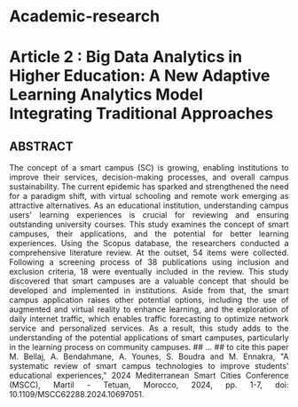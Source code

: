 # Academic-research 
# Article 2 : Big Data Analytics in Higher Education: A New Adaptive Learning Analytics Model Integrating Traditional Approaches 
## ABSTRACT 
<p align="justify">The concept of a smart campus (SC) is growing, enabling institutions to improve their services, decision-making processes, and overall campus sustainability. The current epidemic has sparked and strengthened the need for a paradigm shift, with virtual schooling and remote work emerging as attractive alternatives. As an educational institution, understanding campus users' learning experiences is crucial for reviewing and ensuring outstanding university courses. This study examines the concept of smart campuses, their applications, and the potential for better learning experiences. Using the Scopus database, the researchers conducted a comprehensive literature review. At the outset, 54 items were collected. Following a screening process of 38 publications using inclusion and exclusion criteria, 18 were eventually included in the review. This study discovered that smart campuses are a valuable concept that should be developed and implemented in institutions. Aside from that, the smart campus application raises other potential options, including the use of augmented and virtual reality to enhance learning, and the exploration of daily internet traffic, which enables traffic forecasting to optimize network service and personalized services. As a result, this study adds to the understanding of the potential applications of smart campuses, particularly in the learning process on community campuses. 
  ## ... 
  ## to cite this paper M. Bellaj, A. Bendahmane, A. Younes, S. Boudra and M. Ennakra, "A systematic review of smart campus technologies to improve students' educational experiences," 2024 Mediterranean Smart Cities Conference (MSCC), Martil - Tetuan, Morocco, 2024, pp. 1-7, doi: 10.1109/MSCC62288.2024.10697051.
